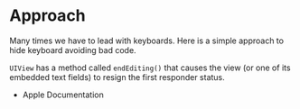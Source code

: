 # Approach

Many times we have to lead with keyboards. Here is a simple approach to hide keyboard avoiding bad code.

`UIView` has a method called `endEditing()` that causes the view (or one of its embedded text fields) to resign the first responder status.
- Apple Documentation
